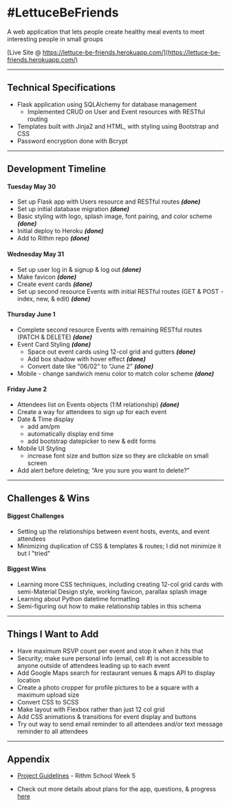 # #LettuceBeFriends

A web application that lets people create healthy meal events to meet interesting people in small groups

[Live Site @ https://lettuce-be-friends.herokuapp.com/](https://lettuce-be-friends.herokuapp.com/)

********

## Technical Specifications

* Flask application using SQLAlchemy for database management
	* Implemented CRUD on User and Event resources with RESTful routing
* Templates built with Jinja2 and HTML, with styling using Bootstrap and CSS
* Password encryption done with Bcrypt

********

## Development Timeline

#### Tuesday May 30

* Set up Flask app with Users resource and RESTful routes **_(done)_**
* Set up initial database migration **_(done)_**
* Basic styling with logo, splash image, font pairing, and color scheme **_(done)_**
* Initial deploy to Heroku **_(done)_**
* Add to Rithm repo **_(done)_**

#### Wednesday May 31

* Set up user log in & signup & log out **_(done)_**
* Make favicon **_(done)_**
* Create event cards **_(done)_**
* Set up second resource Events with initial RESTful routes (GET & POST - index, new, & edit) **_(done)_**

#### Thursday June 1

* Complete second resource Events with remaining RESTful routes (PATCH & DELETE) **_(done)_**
* Event Card Styling **_(done)_**
    * Space out event cards using 12-col grid and gutters **_(done)_**
    * Add box shadow with hover effect **_(done)_**
    * Convert date like “06/02” to “June 2” **_(done)_**
* Mobile - change sandwich menu color to match color scheme **_(done)_**

#### Friday June 2
 
* Attendees list on Events objects (1:M relationship) **_(done)_**
* Create a way for attendees to sign up for each event
* Date & Time display 
    * add am/pm 
    * automatically display end time 
    * add bootstrap datepicker to new & edit forms
* Mobile UI Styling
    * increase font size and button size so they are clickable on small screen
* Add alert before deleting; “Are you sure you want to delete?” 

********

## Challenges & Wins

#### Biggest Challenges

* Setting up the relationships between event hosts, events, and event attendees
* Minimizing duplication of CSS & templates & routes; I did not minimize it but I "tried" 

#### Biggest Wins

* Learning more CSS techniques, including creating 12-col grid cards with semi-Material Design style, working favicon, parallax splash image
* Learning about Python datetime formatting
* Semi-figuring out how to make relationship tables in this schema

********

## Things I Want to Add 

* Have maximum RSVP count per event and stop it when it hits that
* Security; make sure personal info (email, cell #) is not accessible to anyone outside of attendees leading up to each event
* Add Google Maps search for restaurant venues & maps API to display location
* Create a photo cropper for profile pictures to be a square with a maximum upload size
* Convert CSS to SCSS
* Make layout with Flexbox rather than just 12 col grid
* Add CSS animations & transitions for event display and buttons
* Try out way to send email reminder to all attendees and/or text message reminder to all attendees

********

## Appendix

* [Project Guidelines](https://github.com/rithmschool/fullstack_project) - Rithm School Week 5

* Check out more details about plans for the app, questions, & progress [here](https://docs.google.com/document/d/1UcY4zTgfRUQolKyFGeEFAckOhiQEANiOMKMgdrafxm4/edit?usp=sharing)
